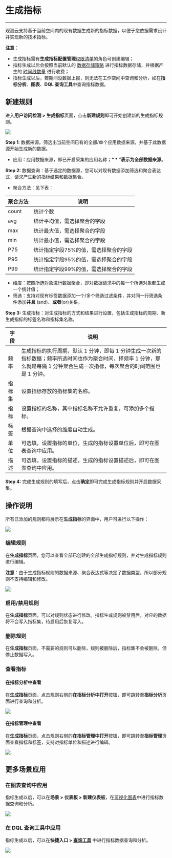 # 生成指标
---


观测云支持基于当前空间内的现有数据生成新的指标数据，以便于您依据需求设计并实现新的技术指标。

**注意**：

- 生成指标需有**生成指标配置管理**[权限清单](../management/role-list.md)的角色可创建编辑；    
- 指标生成以后会按照当前默认的 [数据存储策略](../billing/billing-method/data-storage.md) 进行指标数据存储，并根据产生的 [时间线数量](../billing/billing-method/index.md#time-example) 进行收费；    
- 指标生成以后，若期间没数据上报，则无法在工作空间中查询和分析，如在**指标分析**、**图表**、**DQL 查询工具**中查询指标数据。	

## 新建规则

进入**用户访问检测 > 生成指标**页面，点击**新建规则**即可开始创建新的生成指标规则。

![](img/4.rum_metrics_1.png)

**Step 1**: 数据来源。筛选出当前空间已有的全部/单个应用数据来源，并基于此数据源开始生成新的数据。

- 应用：应用数据来源，即已开启采集的应用名称；**“ * ”表示为全部数据来源**。

**Step 2:** 数据查询：基于选定的数据源，您可以对现有数据添加筛选和聚合表达式，请求产生新的指标结果和数据集合。

- 聚合方法：见下表：

| 聚合方法 | 说明 |
| --- | --- |
| count | 统计个数 |
| avg | 统计平均值，需选择聚合的字段 |
| max | 统计最大值，需选择聚合的字段 |
| min | 统计最小值，需选择聚合的字段 |
| P75 | 统计指定字段75%的值，需选择聚合的字段 |
| P95 | 统计指定字段95%的值，需选择聚合的字段 |
| P99 | 统计指定字段99%的值，需选择聚合的字段 |

- 维度：按照所选对象进行数据聚合，即对数据请求中的每一个所选对象都生成一个统计值；   
- 筛选：支持对现有标签数据添加一个/多个筛选过滤条件，并对同一行筛选条件添加**并且** (and)、**或者**(or)关系。  

**Step 3:** 生成指标：对生成指标的方式和结果进行设置，包括生成指标的周期、新生成指标的标签名称和指标集名称。

| 字段 | 说明 |
| --- | --- |
| 频率 | 生成指标的执行周期，默认 1 分钟，即每 1 分钟生成一次新的指标数据；频率所选时间也作为聚合时间，择频率 1 分钟，那么就是每隔 1 分钟聚合生成一次指标，每次聚合的时间范围也是 1 分钟。 |
| 指标集 | 设置指标存放的指标集的名称。 |
| 指标 | 设置指标的名称，其中指标名称不允许重复，可添加多个指标。 |
| 标签 | 根据查询中选择的维度自动生成。 |
| 单位 | 可选填，设置指标的单位，生成的指标设置单位后，即可在图表查询中应用。 |
| 描述 | 可选填，设置指标的描述，生成的指标设置描述后，即可在图表查询中应用。 |


**Step 4:** 完成生成规则的填写后，点击**确定**即可完成生成指标规则并开启数据采集。

## 操作说明

所有已添加的规则都将展示在**生成指标**的界面中，用户可进行以下操作：

![](img/4.rum_metrics_2.png)

### 编辑规则

在**生成指标**页面，您可以查看全部已创建的全部生成指标规则，并对生成指标规则进行编辑。

**注意**：由于生成指标规则的数据来源、聚合表达式等决定了数据类型，所以部分规则不支持编辑和修改。

![](img/4.rum_metrics_3.png)

### 启用/禁用规则

在**生成指标**页面，可以对规则状态进行修改。指标生成规则被禁用后，对应的数据将不会写入指标集，待启用后恢复写入。

### 删除规则

在**生成指标**页面，不需要的规则可以删除，规则被删除后，指标集不会被删除，但停止数据写入。

### 查看指标

#### 在指标分析中查看

在**生成指标**页面，点击规则右侧的**在指标分析中打开**按钮，即可跳转至**指标分析**页面进行查询和分析。

![](img/4.rum_metrics_4.png)

#### 在指标管理中查看

在**生成指标**页面，点击规则右侧的**在指标管理中打开**按钮，即可跳转至**指标管理**页面查看指标和标签，支持对指标单位和描述进行编辑。

![](img/4.rum_metrics_6.png)

## 更多场景应用

### 在图表查询中应用

指标生成以后，可以在**场景 > 仪表板 > 新建仪表板**，在[可视化图表](../scene/visual-chart/chart-query.md)中进行指标数据查询和分析。

![](img/4.rum_metrics_7.png)

### 在 DQL 查询工具中应用

指标生成以后，可以在**快捷入口 > [查询工具](../dql/query.md)** 中进行指标数据查询和分析。

![](img/4.rum_metrics_5.png)